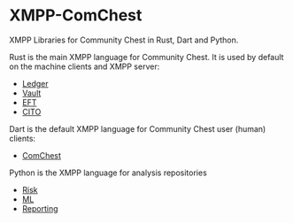 # XMPP-ComChest
XMPP Libraries for Community Chest in Rust, Dart and Python.

Rust is the main XMPP language for Community Chest. It is used by default on the machine clients and XMPP server:
* [Ledger](http://github.com/ComChest/Ledger)
* [Vault](http://github.com/ComChest/Vault)
* [EFT](http://github.com/ComChest/EFT)
* [CITO](http://github.com/ComChest/CITO)

Dart is the default XMPP language for Community Chest user (human) clients:
* [ComChest](https://github.com/ComChest/ComChest)

Python is the XMPP language for analysis repositories
* [Risk](http://github.com/ComChest/Risk)
* [ML](http://github.com/ComChest/ML)
* [Reporting](http://github.com/ComChest/Reporting)
